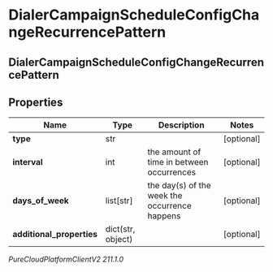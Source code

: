 # DialerCampaignScheduleConfigChangeRecurrencePattern

## DialerCampaignScheduleConfigChangeRecurrencePattern

## Properties

|Name | Type | Description | Notes|
|------------ | ------------- | ------------- | -------------|
| **type** | str |  | [optional] |
| **interval** | int | the amount of time in between occurrences | [optional] |
| **days_of_week** | list[str] | the day(s) of the week the occurrence happens | [optional] |
| **additional_properties** | dict(str, object) |  | [optional] |



_PureCloudPlatformClientV2 211.1.0_
